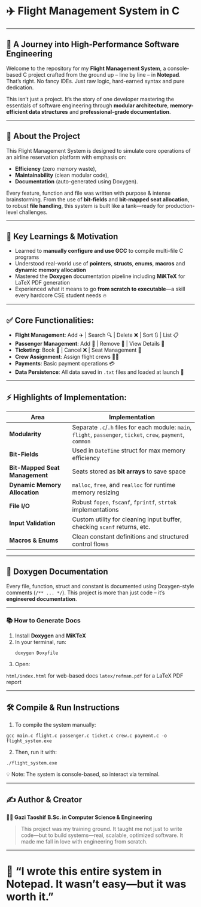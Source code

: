 # ✈️ Flight Management System in C  
---

## 🚀 A Journey into High-Performance Software Engineering

Welcome to the repository for my **Flight Management System**, a console-based C project crafted from the ground up – line by line – in **Notepad**. That’s right. No fancy IDEs. Just raw logic, hard-earned syntax and pure dedication.

This isn’t just a project. It’s the story of one developer mastering the essentials of software engineering through **modular architecture**, **memory-efficient data structures** and **professional-grade documentation**.

---

## 📌 About the Project

This Flight Management System is designed to simulate core operations of an airline reservation platform with emphasis on:

- **Efficiency** (zero memory waste),
- **Maintainability** (clean modular code),
- **Documentation** (auto-generated using Doxygen).

Every feature, function and file was written with purpose & intense brainstorming. From the use of **bit-fields** and **bit-mapped seat allocation**, to robust **file handling**, this system is built like a tank—ready for production-level challenges.

---

## 🧠 Key Learnings & Motivation

- Learned to **manually configure and use GCC** to compile multi-file C programs
- Understood real-world use of **pointers**, **structs**, **enums**, **macros** and **dynamic memory allocation**
- Mastered the **Doxygen** documentation pipeline including **MiKTeX** for LaTeX PDF generation
- Experienced what it means to go **from scratch to executable**—a skill every hardcore CSE student needs 🔥

---

## ✅ Core Functionalities:

- **Flight Management**: Add ✈️ | Search 🔍 | Delete ❌ | Sort 🔃 | List 📋
- **Passenger Management**: Add 👤 | Remove 🚫 | View Details 🧾
- **Ticketing**: Book 🎫 | Cancel ❌ | Seat Management 💺
- **Crew Assignment**: Assign flight crews 👨‍✈️
- **Payments**: Basic payment operations 💳
- **Data Persistence**: All data saved in `.txt` files and loaded at launch 📂

---

## ⚡ Highlights of Implementation:

| Area | Implementation |
|------|----------------|
| **Modularity** | Separate `.c`/`.h` files for each module: `main`, `flight`, `passenger`, `ticket`, `crew`, `payment`, `common` |
| **Bit-Fields** | Used in `DateTime` struct for max memory efficiency |
| **Bit-Mapped Seat Management** | Seats stored as **bit arrays** to save space |
| **Dynamic Memory Allocation** | `malloc`, `free`, and `realloc` for runtime memory resizing |
| **File I/O** | Robust `fopen`, `fscanf`, `fprintf`, `strtok` implementations |
| **Input Validation** | Custom utility for cleaning input buffer, checking `scanf` returns, etc. |
| **Macros & Enums** | Clean constant definitions and structured control flows |

---

## 🧾 Doxygen Documentation

Every file, function, struct and constant is documented using Doxygen-style comments (`/** ... */`). This project is more than just code – it’s **engineered documentation**.

---

### 📚 How to Generate Docs

1. Install **Doxygen** and **MiKTeX**
2. In your terminal, run:
   ```
   doxygen Doxyfile
    ```
3. Open:

  ```html/index.html``` for web-based docs
  ```latex/refman.pdf``` for a LaTeX PDF report

---

## 🛠️ Compile & Run Instructions

1. To compile the system manually:
```
gcc main.c flight.c passenger.c ticket.c crew.c payment.c -o flight_system.exe
```

2. Then, run it with:
  ```
  ./flight_system.exe
  ```
💡 Note: The system is console-based, so interact via terminal.

---

## ✍️ Author & Creator

**👨‍💻 Gazi Taoshif**
**B.Sc. in Computer Science & Engineering**

> This project was my training ground. It taught me not just to write code—but to build systems—real, scalable, optimized software. It made me fall in love with engineering from scratch.

---

# **📣 “I wrote this entire system in Notepad. It wasn’t easy—but it was worth it.”**
